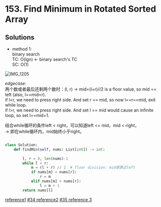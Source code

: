 # 153. Find Minimum in Rotated Sorted Array

## Solutions

- method 1:\
binary search\
TC: O(lgn) <- binary search's TC\
SC: O(1)

![IMG_1205](https://user-images.githubusercontent.com/51430523/149264459-2a5b85e0-f6cb-4117-b70f-2a6414f49c79.jpg)

*edgecase*:\
两个数或者最后还剩两个数时：(l, r) -> mid=(l+r)//2 is a floor value, so mid == left (also, l==mid<r).\
if l<r, we need to press right side. And set r == mid, so now l==r==mid, exit while loop.\
if l>r, we need to press right side. And set l == mid would cause an infinite loop, so set l==mid+1.

结合while循环的条件left < right，可以知道left <= mid，mid < right，\
-> 即在while循环内，mid始终小于right。

```python

class Solution:
    def findMin(self, nums: List[int]) -> int:
     
        l, r = 0, len(nums)-1
        while l < r:
            m = (l + r) // 2  # floor division: mid更靠近left
            if nums[m] < nums[r]:
                r = m
            elif nums[m] > nums[r]:
                l = m + 1
        return nums[l]
 ```
 
 [reference1](https://leetcode-cn.com/problems/find-minimum-in-rotated-sorted-array/solution/er-fen-cha-zhao-wei-shi-yao-zuo-you-bu-dui-cheng-z/)
 [#34 reference2](https://www.pianshen.com/article/90471307044/)
 [#35 reference 3](https://leetcode-cn.com/problems/search-insert-position/solution/te-bie-hao-yong-de-er-fen-cha-fa-fa-mo-ban-python-/)
